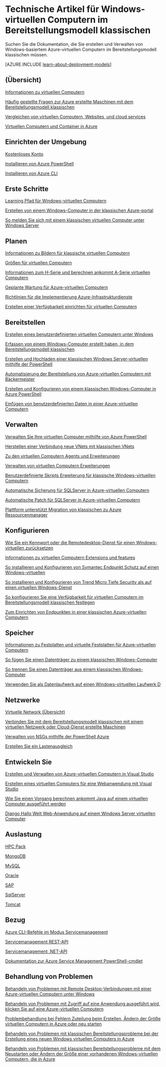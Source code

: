 <properties
   pageTitle="Technische Artikel zur klassischen Windows-virtuellen Computern | Microsoft Azure"
   description="Eine vollständige Liste der Windows-virtuellen Computern im Bereitstellungsmodell klassischen-Artikeln auf Microsoft Azure-Dokumentation"
   services="virtual-machines-windows"
   documentationCenter=""
   authors="cynthn"
   manager="timlt"
   tags="azure-service-management"
   editor=""/>

<tags
   ms.service="virtual-machines-windows"
   ms.devlang="na"
   ms.topic="article"
   ms.tgt_pltfrm="vm-windows"
   ms.workload="infrastructure-services"
   ms.date="08/05/2016"
   ms.author="cynthn"/>

# <a name="technical-articles-for-windows-vms-in-the-classic-deployment-model"></a>Technische Artikel für Windows-virtuellen Computern im Bereitstellungsmodell klassischen


Suchen Sie die Dokumentation, die Sie erstellen und Verwalten von Windows-basiertem Azure-virtuellen Computern im Bereitstellungsmodell klassischen müssen.

[AZURE.INCLUDE [learn-about-deployment-models](../../includes/learn-about-deployment-models-classic-include.md)]


## <a name="overview"></a>(Übersicht)

[Informationen zu virtuellen Computern](virtual-machines-windows-about.md)

[Häufig gestellte Fragen zur Azure erstellte Maschinen mit dem Bereitstellungsmodell klassischen](virtual-machines-windows-classic-faq.md)

[Vergleichen von virtuellen Computern, Websites, und cloud services](../app-service-web/choose-web-site-cloud-service-vm.md)

[Virtuellen Computern und Container in Azure](virtual-machines-windows-containers.md)



## <a name="environment-setup"></a>Einrichten der Umgebung

[Kostenloses Konto](https://azure.microsoft.com/free/)
 
[Installieren von Azure PowerShell](../powershell-install-configure.md)

[Installieren von Azure CLI](../xplat-cli-install.md)


## <a name="get-started"></a>Erste Schritte
[Learning Pfad für Windows-virtuellen Computern](https://azure.microsoft.com/documentation/learning-paths/virtual-machines/)

[Erstellen von einem Windows-Computer in der klassischen Azure-portal](virtual-machines-windows-classic-tutorial.md)

[So melden Sie sich mit einem klassischen virtuellen Computer unter Windows Server](virtual-machines-windows-classic-connect-logon.md)




## <a name="plan"></a>Planen

[Informationen zu Bildern für klassische virtuellen Computern](virtual-machines-windows-classic-about-images.md)

[Größen für virtuellen Computern](virtual-machines-windows-sizes.md)

[Informationen zum H-Serie und berechnen ankommt A-Serie virtuellen Computern](virtual-machines-windows-a8-a9-a10-a11-specs.md)

[Geplante Wartung für Azure-virtuellen Computern](virtual-machines-windows-planned-maintenance.md)

[Richtlinien für die Implementierung Azure-Infrastrukturdienste](virtual-machines-windows-infrastructure-subscription-accounts-guidelines.md)

[Erstellen einer Verfügbarkeit einrichten für virtuellen Computern](virtual-machines-windows-classic-configure-availability.md)


## <a name="deploy"></a>Bereitstellen

[Erstellen eines benutzerdefinierten virtuellen Computern unter Windows](virtual-machines-windows-classic-createportal.md)

[Erfassen von einem Windows-Computer erstellt haben, in dem Bereitstellungsmodell klassischen](virtual-machines-windows-classic-capture-image.md)

[Erstellen und Hochladen einer klassischen Windows Server-virtuellen mithilfe der PowerShell](virtual-machines-windows-classic-createupload-vhd.md)

[Automatisierung der Bereitstellung von Azure-virtuellen Computern mit Bäckermeister](virtual-machines-windows-chef-automation.md)

[Erstellen und Konfigurieren von einem klassischen Windows-Computer in Azure PowerShell](virtual-machines-windows-classic-create-powershell.md)

[Einfügen von benutzerdefinierten Daten in einer Azure-virtuellen Computern](virtual-machines-windows-classic-inject-custom-data.md)


## <a name="manage"></a>Verwalten

[Verwalten Sie Ihre virtuellen Computer mithilfe von Azure PowerShell](virtual-machines-windows-classic-manage-psh.md)
    
[Herstellen einer Verbindung neue VNets mit klassischen VNets](../vpn-gateway/vpn-gateway-connect-different-deployment-models-powershell.md)
    
[Zu den virtuellen Computern Agents und Erweiterungen](virtual-machines-windows-classic-agents-and-extensions.md)

[Verwalten von virtuellen Computern Erweiterungen](virtual-machines-windows-classic-manage-extensions.md)

[Benutzerdefinierte Skripts Erweiterung für klassische Windows-virtuellen Computern](virtual-machines-windows-classic-extensions-customscript.md)

[Automatische Sicherung für SQLServer in Azure-virtuellen Computern](virtual-machines-windows-classic-sql-automated-backup.md)

[Automatische Patch für SQLServer in Azure-virtuellen Computern](virtual-machines-windows-classic-sql-automated-patching.md)

[Plattform unterstützt Migration von klassischen zu Azure Ressourcenmanager](virtual-machines-windows-migration-classic-resource-manager-deep-dive.md)



## <a name="configure"></a>Konfigurieren

[Wie Sie ein Kennwort oder die Remotedesktop-Dienst für einen Windows-virtuellen zurücksetzen](virtual-machines-windows-reset-rdp.md)

[Informationen zu virtuellen Computern Extensions und features](virtual-machines-windows-extensions-features.md)

[So installieren und Konfigurieren von Symantec Endpunkt Schutz auf einen Windows-virtuellen](virtual-machines-windows-classic-install-symantec.md)
    
[So installieren und Konfigurieren von Trend Micro Tiefe Security als auf einen virtuellen Windows-Dienst](virtual-machines-windows-classic-install-trend.md)

[So konfigurieren Sie eine Verfügbarkeit für virtuellen Computern im Bereitstellungsmodell klassischen festlegen](virtual-machines-windows-classic-configure-availability.md)

[Zum Einrichten von Endpunkten in einer klassischen Azure-virtuellen Computern](virtual-machines-windows-classic-setup-endpoints.md)

## <a name="storage"></a>Speicher

[Informationen zu Festplatten und virtuelle Festplatten für Azure-virtuellen Computern](virtual-machines-windows-about-disks-vhds.md)
    
[So fügen Sie einen Datenträger zu einem klassischen Windows-Computer](virtual-machines-windows-classic-attach-disk.md)

[So trennen Sie einen Datenträger aus einem klassischen Windows-Computer](virtual-machines-windows-classic-detach-disk.md)

[Verwenden Sie als Datenlaufwerk auf einen Windows-virtuellen Laufwerk D](virtual-machines-windows-classic-change-drive-letter.md)

## <a name="networking"></a>Netzwerke

[Virtuelle Network (Übersicht)](../virtual-network/virtual-networks-overview.md)

[Verbinden Sie mit dem Bereitstellungsmodell klassischen mit einem virtuellen Netzwerk oder Cloud-Dienst erstellte Maschinen](virtual-machines-windows-classic-connect-vms.md)
    
[Verwalten von NSGs mithilfe der PowerShell Azure](../virtual-network/virtual-networks-create-nsg-classic-ps.md)
    
[Erstellen Sie ein Lastenausgleich](../load-balancer/load-balancer-get-started-internet-classic-portal.md)

    

## <a name="develop"></a>Entwickeln Sie

[Erstellen und Verwalten von Azure-virtuellen Computern in Visual Studio](virtual-machines-windows-classic-manage-visual-studio.md)

[Erstellen eines virtuellen Computers für eine Webanwendung mit Visual Studio](virtual-machines-windows-classic-web-app-visual-studio.md)

[Wie Sie einen Vorgang berechnen ankommt Java auf einem virtuellen Computer ausgeführt werden](virtual-machines-windows-classic-java-run-compute-intensive-task.md)

[Django Hallo Welt Web-Anwendung auf einem Windows Server virtuellen Computer](virtual-machines-windows-classic-python-django-web-app.md)
        


## <a name="workloads"></a>Auslastung

[HPC Pack](virtual-machines-windows-hpcpack-cluster-options.md)

[MongoDB](virtual-machines-windows-classic-install-mongodb.md)

[MySQL](virtual-machines-windows-classic-mysql-2008r2.md)

[Oracle](http://www.oracle.com/technetwork/topics/cloud/faq-1963009.html#support)

[SAP](virtual-machines-windows-classic-sap-get-started.md)

[SqlServer](virtual-machines-windows-sql-server-iaas-overview.md)

[Tomcat](virtual-machines-windows-classic-java-run-tomcat-app-server.md)


## <a name="reference"></a>Bezug
[Azure CLI-Befehle im Modus Servicemanagement](../virtual-machines-command-line-tools.md)

[Servicemanagement REST-API](https://msdn.microsoft.com/library/azure/ee460799.aspx)

[Servicemanagement .NET-API](https://msdn.microsoft.com/library/azure/mt420161.aspx)

[Dokumentation zur Azure Service Management PowerShell-cmdlet](https://msdn.microsoft.com/library/azure/dn708504.aspx)

## <a name="troubleshooting"></a>Behandlung von Problemen

[Behandeln von Problemen mit Remote Desktop-Verbindungen mit einer Azure-virtuellen Computern unter Windows](virtual-machines-windows-troubleshoot-rdp-connection.md)

[Behandeln von Problemen mit Zugriff auf eine Anwendung ausgeführt wird, klicken Sie auf eine Azure-virtuellen Computern](virtual-machines-windows-troubleshoot-app-connection.md)

[Problembehandlung bei Fehlern Zuteilung beim Erstellen, Ändern der Größe virtuellen Computern in Azure oder neu starten](virtual-machines-windows-allocation-failure.md)

[Behandeln von Problemen mit klassischen Bereitstellungsprobleme bei der Erstellung eines neuen Windows virtuellen Computers in Azure](virtual-machines-windows-classic-troubleshoot-deployment-new-vm.md)

[Behandeln von Problemen mit klassischen Bereitstellungsprobleme mit dem Neustarten oder Ändern der Größe einer vorhandenen Windows-virtuellen Computern, die in Azure](windows/classic/virtual-machines-windows-classic-restart-resize-error-troubleshooting.md)




